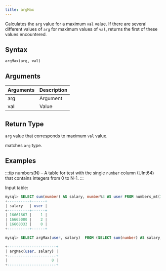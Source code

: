 ```yaml
---
title: argMax
---
```


Calculates the `arg` value for a maximum `val` value. If there are several different values of `arg` for maximum values of `val`, returns the first of these values encountered.

## Syntax

```
argMax(arg, val)
```

## Arguments

| Arguments   | Description |
| ----------- | ----------- |
| arg | Argument |
| val | Value |

## Return Type

`arg` value that corresponds to maximum `val` value.

 matches `arg` type.

## Examples

:::tip
numbers(N) – A table for test with the single `number` column (UInt64) that contains integers from 0 to N-1.
:::

Input table:

```sql
mysql> SELECT sum(number) AS salary, number%3 AS user FROM numbers_mt(10000) GROUP BY user ORDER BY salary ASC;
+----------+------+
| salary   | user |
+----------+------+
| 16661667 |    1 |
| 16665000 |    2 |
| 16668333 |    0 |
+----------+------+
```

```sql
mysql> SELECT argMax(user, salary)  FROM (SELECT sum(number) AS salary, number%3 AS user FROM numbers_mt(10000) GROUP BY user);

+----------------------+
| argMax(user, salary) |
+----------------------+
|                    0 |
+----------------------+

```

